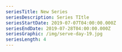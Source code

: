 ```yaml
---
seriesTitle: New Series
seriesDescription: Series TItle
seriesStartDate: 2019-07-07T04:00:00.000Z
seriesEndDate: 2019-07-28T04:00:00.000Z
seriesGraphic: /img/serve-day-19.jpg
seriesLength: 4
---
```


